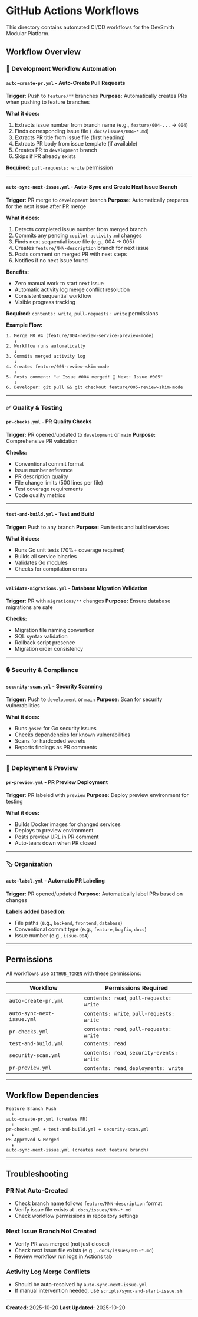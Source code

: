 # GitHub Actions Workflows

This directory contains automated CI/CD workflows for the DevSmith Modular Platform.

## Workflow Overview

### 🔄 Development Workflow Automation

#### `auto-create-pr.yml` - Auto-Create Pull Requests
**Trigger:** Push to `feature/**` branches
**Purpose:** Automatically creates PRs when pushing to feature branches

**What it does:**
1. Extracts issue number from branch name (e.g., `feature/004-...` → `004`)
2. Finds corresponding issue file (`.docs/issues/004-*.md`)
3. Extracts PR title from issue file (first heading)
4. Extracts PR body from issue template (if available)
5. Creates PR to `development` branch
6. Skips if PR already exists

**Required:** `pull-requests: write` permission

---

#### `auto-sync-next-issue.yml` - Auto-Sync and Create Next Issue Branch
**Trigger:** PR merge to `development` branch
**Purpose:** Automatically prepares for the next issue after PR merge

**What it does:**
1. Detects completed issue number from merged branch
2. Commits any pending `copilot-activity.md` changes
3. Finds next sequential issue file (e.g., 004 → 005)
4. Creates `feature/NNN-description` branch for next issue
5. Posts comment on merged PR with next steps
6. Notifies if no next issue found

**Benefits:**
- Zero manual work to start next issue
- Automatic activity log merge conflict resolution
- Consistent sequential workflow
- Visible progress tracking

**Required:** `contents: write`, `pull-requests: write` permissions

**Example Flow:**
```
1. Merge PR #4 (feature/004-review-service-preview-mode)
   ↓
2. Workflow runs automatically
   ↓
3. Commits merged activity log
   ↓
4. Creates feature/005-review-skim-mode
   ↓
5. Posts comment: "✅ Issue #004 merged! 🚀 Next: Issue #005"
   ↓
6. Developer: git pull && git checkout feature/005-review-skim-mode
```

---

### ✅ Quality & Testing

#### `pr-checks.yml` - PR Quality Checks
**Trigger:** PR opened/updated to `development` or `main`
**Purpose:** Comprehensive PR validation

**Checks:**
- Conventional commit format
- Issue number reference
- PR description quality
- File change limits (500 lines per file)
- Test coverage requirements
- Code quality metrics

---

#### `test-and-build.yml` - Test and Build
**Trigger:** Push to any branch
**Purpose:** Run tests and build services

**What it does:**
- Runs Go unit tests (70%+ coverage required)
- Builds all service binaries
- Validates Go modules
- Checks for compilation errors

---

#### `validate-migrations.yml` - Database Migration Validation
**Trigger:** PR with `migrations/**` changes
**Purpose:** Ensure database migrations are safe

**Checks:**
- Migration file naming convention
- SQL syntax validation
- Rollback script presence
- Migration order consistency

---

### 🔒 Security & Compliance

#### `security-scan.yml` - Security Scanning
**Trigger:** Push to `development` or `main`
**Purpose:** Scan for security vulnerabilities

**What it does:**
- Runs `gosec` for Go security issues
- Checks dependencies for known vulnerabilities
- Scans for hardcoded secrets
- Reports findings as PR comments

---

### 🚀 Deployment & Preview

#### `pr-preview.yml` - PR Preview Deployment
**Trigger:** PR labeled with `preview`
**Purpose:** Deploy preview environment for testing

**What it does:**
- Builds Docker images for changed services
- Deploys to preview environment
- Posts preview URL in PR comment
- Auto-tears down when PR closed

---

### 🏷️ Organization

#### `auto-label.yml` - Automatic PR Labeling
**Trigger:** PR opened/updated
**Purpose:** Automatically label PRs based on changes

**Labels added based on:**
- File paths (e.g., `backend`, `frontend`, `database`)
- Conventional commit type (e.g., `feature`, `bugfix`, `docs`)
- Issue number (e.g., `issue-004`)

---

## Permissions

All workflows use `GITHUB_TOKEN` with these permissions:

| Workflow | Permissions Required |
|----------|---------------------|
| `auto-create-pr.yml` | `contents: read`, `pull-requests: write` |
| `auto-sync-next-issue.yml` | `contents: write`, `pull-requests: write` |
| `pr-checks.yml` | `contents: read`, `pull-requests: write` |
| `test-and-build.yml` | `contents: read` |
| `security-scan.yml` | `contents: read`, `security-events: write` |
| `pr-preview.yml` | `contents: read`, `deployments: write` |

---

## Workflow Dependencies

```
Feature Branch Push
  ↓
auto-create-pr.yml (creates PR)
  ↓
pr-checks.yml + test-and-build.yml + security-scan.yml
  ↓
PR Approved & Merged
  ↓
auto-sync-next-issue.yml (creates next feature branch)
```

---

## Troubleshooting

### PR Not Auto-Created
- Check branch name follows `feature/NNN-description` format
- Verify issue file exists at `.docs/issues/NNN-*.md`
- Check workflow permissions in repository settings

### Next Issue Branch Not Created
- Verify PR was merged (not just closed)
- Check next issue file exists (e.g., `.docs/issues/005-*.md`)
- Review workflow run logs in Actions tab

### Activity Log Merge Conflicts
- Should be auto-resolved by `auto-sync-next-issue.yml`
- If manual intervention needed, use `scripts/sync-and-start-issue.sh`

---

**Created:** 2025-10-20
**Last Updated:** 2025-10-20

